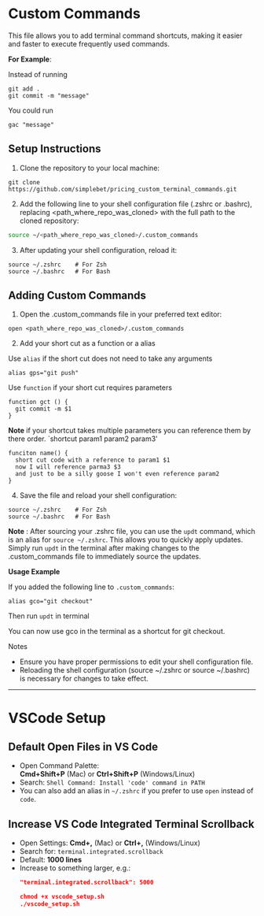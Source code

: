 # Custom Commands

This file allows you to add terminal command shortcuts, making it easier and faster to execute frequently used commands.

**For Example**: 

Instead of running
```shell
git add .
git commit -m "message"
```

You could run
```script
gac "message"
```

## Setup Instructions
  1. Clone the repository to your local machine:

```shell
git clone https://github.com/simplebet/pricing_custom_terminal_commands.git
```

  2. Add the following line to your shell configuration file (.zshrc or .bashrc), replacing <path_where_repo_was_cloned> with the full path to the cloned repository:

```bash
source ~/<path_where_repo_was_cloned>/.custom_commands
```


  3. After updating your shell configuration, reload it:

```shell
source ~/.zshrc    # For Zsh
source ~/.bashrc   # For Bash
```

## Adding Custom Commands
  1. Open the .custom_commands file in your preferred text editor:
```shell
open <path_where_repo_was_cloned>/.custom_commands
```

  2. Add your short cut as a function or a alias

Use `alias` if the short cut does not need to take any arguments
```
alias gps="git push"
```

Use `function` if your short cut requires parameters
```
function gct () {
  git commit -m $1
}
```

**Note** if your shortcut takes multiple parameters you can reference them by there order.
`shortcut param1 param2 param3'

```
funciton name() {
  short cut code with a reference to param1 $1
  now I will reference parma3 $3
  and just to be a silly goose I won't even reference param2
}
```

  4. Save the file and reload your shell configuration:
```shell
source ~/.zshrc    # For Zsh
source ~/.bashrc   # For Bash
```

**Note** : After sourcing your .zshrc file, you can use the `updt` command, which is an alias for `source ~/.zshrc`. This allows you to quickly apply updates. Simply run `updt` in the terminal after making changes to the .custom_commands file to immediately source the updates.

**Usage Example**

If you added the following line to `.custom_commands`:
```script
alias gco="git checkout"
```

Then run `updt` in terminal

You can now use gco in the terminal as a shortcut for git checkout.

Notes
- Ensure you have proper permissions to edit your shell configuration file.
- Reloading the shell configuration (source ~/.zshrc or source ~/.bashrc) is necessary for changes to take effect.




---
# VSCode Setup
## Default Open Files in VS Code
- Open Command Palette:  
  **Cmd+Shift+P** (Mac) or **Ctrl+Shift+P** (Windows/Linux)  
- Search: `Shell Command: Install 'code' command in PATH`
- You can also add an alias in `~/.zshrc` if you prefer to use `open` instead of `code`.

## Increase VS Code Integrated Terminal Scrollback
- Open Settings: **Cmd+,** (Mac) or **Ctrl+,** (Windows/Linux)  
- Search for: `terminal.integrated.scrollback`
- Default: **1000 lines**
- Increase to something larger, e.g.:  
  ```json
  "terminal.integrated.scrollback": 5000

  chmod +x vscode_setup.sh
  ./vscode_setup.sh
